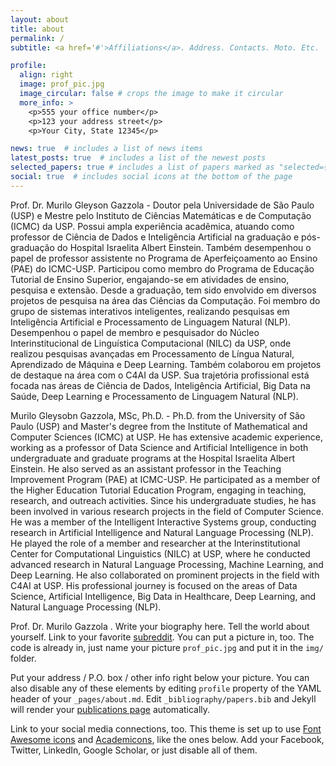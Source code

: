 ```yaml
---
layout: about
title: about
permalink: /
subtitle: <a href='#'>Affiliations</a>. Address. Contacts. Moto. Etc.

profile:
  align: right
  image: prof_pic.jpg
  image_circular: false # crops the image to make it circular
  more_info: >
    <p>555 your office number</p>
    <p>123 your address street</p>
    <p>Your City, State 12345</p>

news: true  # includes a list of news items
latest_posts: true  # includes a list of the newest posts
selected_papers: true # includes a list of papers marked as "selected={true}"
social: true  # includes social icons at the bottom of the page
---
```

Prof. Dr. Murilo Gleyson Gazzola - Doutor pela Universidade de São Paulo (USP) e Mestre pelo Instituto de Ciências Matemáticas e de Computação (ICMC) da USP. Possui ampla experiência acadêmica, atuando como professor de Ciência de Dados e Inteligência Artificial na graduação e pós-graduação do Hospital Israelita Albert Einstein. Também desempenhou o papel de professor assistente no Programa de Aperfeiçoamento ao Ensino (PAE) do ICMC-USP. Participou como membro do Programa de Educação Tutorial de Ensino Superior, engajando-se em atividades de ensino, pesquisa e extensão. Desde a graduação, tem sido envolvido em diversos projetos de pesquisa na área das Ciências da Computação. Foi membro do grupo de sistemas interativos inteligentes, realizando pesquisas em Inteligência Artificial e Processamento de Linguagem Natural (NLP). Desempenhou o papel de membro e pesquisador do Núcleo Interinstitucional de Linguística Computacional (NILC) da USP, onde realizou pesquisas avançadas em Processamento de Língua Natural, Aprendizado de Máquina e Deep Learning. Também colaborou em projetos de destaque na área com o C4AI da USP. Sua trajetória profissional está focada nas áreas de Ciência de Dados, Inteligência Artificial, Big Data na Saúde, Deep Learning e Processamento de Linguagem Natural (NLP).

Murilo Gleysobn Gazzola, MSc, Ph.D. - Ph.D. from the University of São Paulo (USP) and Master's degree from the Institute of Mathematical and Computer Sciences (ICMC) at USP. He has extensive academic experience, working as a professor of Data Science and Artificial Intelligence in both undergraduate and graduate programs at the Hospital Israelita Albert Einstein. He also served as an assistant professor in the Teaching Improvement Program (PAE) at ICMC-USP. He participated as a member of the Higher Education Tutorial Education Program, engaging in teaching, research, and outreach activities. Since his undergraduate studies, he has been involved in various research projects in the field of Computer Science. He was a member of the Intelligent Interactive Systems group, conducting research in Artificial Intelligence and Natural Language Processing (NLP). He played the role of a member and researcher at the Interinstitutional Center for Computational Linguistics (NILC) at USP, where he conducted advanced research in Natural Language Processing, Machine Learning, and Deep Learning. He also collaborated on prominent projects in the field with C4AI at USP. His professional journey is focused on the areas of Data Science, Artificial Intelligence, Big Data in Healthcare, Deep Learning, and Natural Language Processing (NLP).

Prof. Dr. Murilo Gazzola . Write your biography here. Tell the world about yourself. Link to your favorite [subreddit](http://reddit.com). You can put a picture in, too. The code is already in, just name your picture `prof_pic.jpg` and put it in the `img/` folder.

Put your address / P.O. box / other info right below your picture. You can also disable any of these elements by editing `profile` property of the YAML header of your `_pages/about.md`. Edit `_bibliography/papers.bib` and Jekyll will render your [publications page](/al-folio/publications/) automatically.

Link to your social media connections, too. This theme is set up to use [Font Awesome icons](http://fortawesome.github.io/Font-Awesome/) and [Academicons](https://jpswalsh.github.io/academicons/), like the ones below. Add your Facebook, Twitter, LinkedIn, Google Scholar, or just disable all of them.
